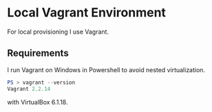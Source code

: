 Local Vagrant Environment
================================

For local provisioning I use Vagrant.

Requirements
------------------

I run Vagrant on Windows in Powershell to avoid nested virtualization.

```powershell
PS > vagrant --version
Vagrant 2.2.14
```

with VirtualBox 6.1.18.
